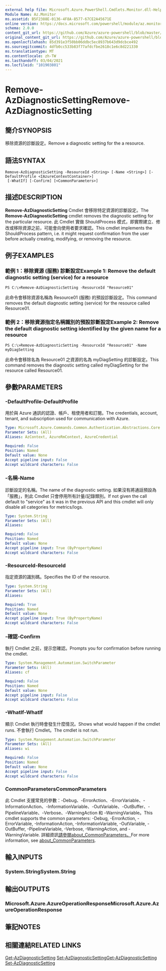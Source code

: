 ```yaml
---
external help file: Microsoft.Azure.PowerShell.Cmdlets.Monitor.dll-Help.xml
Module Name: Az.Monitor
ms.assetid: B5F2388E-0136-4F8A-8577-67CE2A45671E
online version: https://docs.microsoft.com/powershell/module/az.monitor/remove-azdiagnosticsetting
schema: 2.0.0
content_git_url: https://github.com/Azure/azure-powershell/blob/master/src/Monitor/Monitor/help/Remove-AzDiagnosticSetting.md
original_content_git_url: https://github.com/Azure/azure-powershell/blob/master/src/Monitor/Monitor/help/Remove-AzDiagnosticSetting.md
ms.openlocfilehash: 85d391e3f50bb06ddbc5ec8937b643d9dcbce492
ms.sourcegitcommit: 4dfb0cc533b83f77afdcfbe2618c1e6c8d221330
ms.translationtype: MT
ms.contentlocale: zh-TW
ms.lasthandoff: 03/04/2021
ms.locfileid: "101903801"
---
```

# <span data-ttu-id="0ed44-101">Remove-AzDiagnosticSetting</span><span class="sxs-lookup"><span data-stu-id="0ed44-101">Remove-AzDiagnosticSetting</span></span>

## <span data-ttu-id="0ed44-102">簡介</span><span class="sxs-lookup"><span data-stu-id="0ed44-102">SYNOPSIS</span></span>
<span data-ttu-id="0ed44-103">移除資源的診斷設定。</span><span class="sxs-lookup"><span data-stu-id="0ed44-103">Remove a diagnostic setting for the a resource.</span></span>

## <span data-ttu-id="0ed44-104">語法</span><span class="sxs-lookup"><span data-stu-id="0ed44-104">SYNTAX</span></span>

```
Remove-AzDiagnosticSetting -ResourceId <String> [-Name <String>] [-DefaultProfile <IAzureContextContainer>]
 [-WhatIf] [-Confirm] [<CommonParameters>]
```

## <span data-ttu-id="0ed44-105">描述</span><span class="sxs-lookup"><span data-stu-id="0ed44-105">DESCRIPTION</span></span>
<span data-ttu-id="0ed44-106">**Remove-AzDiagnosticSetting** Cmdlet 會移除特定資源的診斷設定。</span><span class="sxs-lookup"><span data-stu-id="0ed44-106">The **Remove-AzDiagnosticSetting** cmdlet removes the diagnostic setting for the particular resource.</span></span>
<span data-ttu-id="0ed44-107">此 Cmdlet 實做 ShouldProcess 模式，即實際建立、修改或移除資源之前，可能會向使用者要求確認。</span><span class="sxs-lookup"><span data-stu-id="0ed44-107">This cmdlet implements the ShouldProcess pattern, i.e. it might request confirmation from the user before actually creating, modifying, or removing the resource.</span></span>

## <span data-ttu-id="0ed44-108">例子</span><span class="sxs-lookup"><span data-stu-id="0ed44-108">EXAMPLES</span></span>

### <span data-ttu-id="0ed44-109">範例 1：移除資源 (服務) 診斷設定</span><span class="sxs-lookup"><span data-stu-id="0ed44-109">Example 1: Remove the default diagnostic setting (service) for a resource</span></span>
```
PS C:\>Remove-AzDiagnosticSetting -ResourceId "Resource01"
```

<span data-ttu-id="0ed44-110">此命令會移除資源名稱為 Resource01 (服務) 的預設診斷設定。</span><span class="sxs-lookup"><span data-stu-id="0ed44-110">This command removes the default diagnostic setting (service) for the resource called Resource01.</span></span>

### <span data-ttu-id="0ed44-111">範例 2：移除資源指定名稱識別的預設診斷設定</span><span class="sxs-lookup"><span data-stu-id="0ed44-111">Example 2: Remove the default diagnostic setting identified by the given name for a resource</span></span>
```
PS C:\>Remove-AzDiagnosticSetting -ResourceId "Resource01" -Name myDiagSetting
```

<span data-ttu-id="0ed44-112">此命令會移除名為 Resource01 之資源的名為 myDiagSetting 的診斷設定。</span><span class="sxs-lookup"><span data-stu-id="0ed44-112">This command removes the diagnostic setting called myDiagSetting for the resource called Resource01.</span></span>

## <span data-ttu-id="0ed44-113">參數</span><span class="sxs-lookup"><span data-stu-id="0ed44-113">PARAMETERS</span></span>

### <span data-ttu-id="0ed44-114">-DefaultProfile</span><span class="sxs-lookup"><span data-stu-id="0ed44-114">-DefaultProfile</span></span>
<span data-ttu-id="0ed44-115">用於與 Azure 通訊的認證、帳戶、租使用者和訂閱。</span><span class="sxs-lookup"><span data-stu-id="0ed44-115">The credentials, account, tenant, and subscription used for communication with Azure.</span></span>

```yaml
Type: Microsoft.Azure.Commands.Common.Authentication.Abstractions.Core.IAzureContextContainer
Parameter Sets: (All)
Aliases: AzContext, AzureRmContext, AzureCredential

Required: False
Position: Named
Default value: None
Accept pipeline input: False
Accept wildcard characters: False
```

### <span data-ttu-id="0ed44-116">-名稱</span><span class="sxs-lookup"><span data-stu-id="0ed44-116">-Name</span></span>
<span data-ttu-id="0ed44-117">診斷設定的名稱。</span><span class="sxs-lookup"><span data-stu-id="0ed44-117">The name of the diagnostic setting.</span></span> <span data-ttu-id="0ed44-118">如果沒有將通話預設為「服務」，則此 Cmdlet 只會停用所有計量/記錄類別。</span><span class="sxs-lookup"><span data-stu-id="0ed44-118">If not given the call default to "service" as it was in the previous API and this cmdlet will only disable all categories for metrics/logs.</span></span>

```yaml
Type: System.String
Parameter Sets: (All)
Aliases:

Required: False
Position: Named
Default value: None
Accept pipeline input: True (ByPropertyName)
Accept wildcard characters: False
```

### <span data-ttu-id="0ed44-119">-ResourceId</span><span class="sxs-lookup"><span data-stu-id="0ed44-119">-ResourceId</span></span>
<span data-ttu-id="0ed44-120">指定資源的識別碼。</span><span class="sxs-lookup"><span data-stu-id="0ed44-120">Specifies the ID of the resource.</span></span>

```yaml
Type: System.String
Parameter Sets: (All)
Aliases:

Required: True
Position: Named
Default value: None
Accept pipeline input: True (ByPropertyName)
Accept wildcard characters: False
```

### <span data-ttu-id="0ed44-121">-確認</span><span class="sxs-lookup"><span data-stu-id="0ed44-121">-Confirm</span></span>
<span data-ttu-id="0ed44-122">執行 Cmdlet 之前，提示您確認。</span><span class="sxs-lookup"><span data-stu-id="0ed44-122">Prompts you for confirmation before running the cmdlet.</span></span>

```yaml
Type: System.Management.Automation.SwitchParameter
Parameter Sets: (All)
Aliases: cf

Required: False
Position: Named
Default value: None
Accept pipeline input: False
Accept wildcard characters: False
```

### <span data-ttu-id="0ed44-123">-WhatIf</span><span class="sxs-lookup"><span data-stu-id="0ed44-123">-WhatIf</span></span>
<span data-ttu-id="0ed44-124">顯示 Cmdlet 執行時會發生什麼情況。</span><span class="sxs-lookup"><span data-stu-id="0ed44-124">Shows what would happen if the cmdlet runs.</span></span> <span data-ttu-id="0ed44-125">不會執行 Cmdlet。</span><span class="sxs-lookup"><span data-stu-id="0ed44-125">The cmdlet is not run.</span></span>

```yaml
Type: System.Management.Automation.SwitchParameter
Parameter Sets: (All)
Aliases: wi

Required: False
Position: Named
Default value: None
Accept pipeline input: False
Accept wildcard characters: False
```

### <span data-ttu-id="0ed44-126">CommonParameters</span><span class="sxs-lookup"><span data-stu-id="0ed44-126">CommonParameters</span></span>
<span data-ttu-id="0ed44-127">此 Cmdlet 支援常見的參數：-Debug、-ErrorAction、-ErrorVariable、-InformationAction、-InformationVariable、-OutVariable、-OutBuffer、-PipelineVariable、-Verbose、-WarningAction 和 -WarningVariable。</span><span class="sxs-lookup"><span data-stu-id="0ed44-127">This cmdlet supports the common parameters: -Debug, -ErrorAction, -ErrorVariable, -InformationAction, -InformationVariable, -OutVariable, -OutBuffer, -PipelineVariable, -Verbose, -WarningAction, and -WarningVariable.</span></span> <span data-ttu-id="0ed44-128">詳細資訊[請參閱about_CommonParameters。](http://go.microsoft.com/fwlink/?LinkID=113216)</span><span class="sxs-lookup"><span data-stu-id="0ed44-128">For more information, see [about_CommonParameters](http://go.microsoft.com/fwlink/?LinkID=113216).</span></span>

## <span data-ttu-id="0ed44-129">輸入</span><span class="sxs-lookup"><span data-stu-id="0ed44-129">INPUTS</span></span>

### <span data-ttu-id="0ed44-130">System.String</span><span class="sxs-lookup"><span data-stu-id="0ed44-130">System.String</span></span>

## <span data-ttu-id="0ed44-131">輸出</span><span class="sxs-lookup"><span data-stu-id="0ed44-131">OUTPUTS</span></span>

### <span data-ttu-id="0ed44-132">Microsoft.Azure.AzureOperationResponse</span><span class="sxs-lookup"><span data-stu-id="0ed44-132">Microsoft.Azure.AzureOperationResponse</span></span>

## <span data-ttu-id="0ed44-133">筆記</span><span class="sxs-lookup"><span data-stu-id="0ed44-133">NOTES</span></span>

## <span data-ttu-id="0ed44-134">相關連結</span><span class="sxs-lookup"><span data-stu-id="0ed44-134">RELATED LINKS</span></span>

<span data-ttu-id="0ed44-135">[Get-AzDiagnosticSetting](./Get-AzDiagnosticSetting.md) 
[Set-AzDiagnosticSetting](./Set-AzDiagnosticSetting.md)</span><span class="sxs-lookup"><span data-stu-id="0ed44-135">[Get-AzDiagnosticSetting](./Get-AzDiagnosticSetting.md)
[Set-AzDiagnosticSetting](./Set-AzDiagnosticSetting.md)</span></span>
